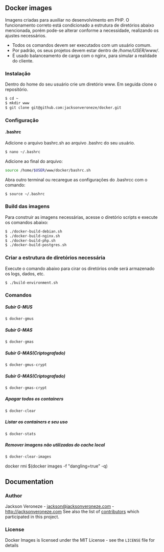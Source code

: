 ## Docker images

Imagens criadas para auxiliar no desenvolvimento em PHP. O funcionamento correto está condicionado a estrutura de diretórios abaixo mencionada, porém pode-se alterar conforme a necessidade, realizando os ajustes necessários.

- Todos os comandos devem ser executados com um usuário comum.
- Por padrão, os seus projetos devem estar dentro de */home/USER/www/*.
- É usado balanceamento de carga com o nginx, para simular a realidade do cliente.

### Instalação

Dentro do home do seu usuário crie um diretório www. Em seguida clone o repositório.

```bash
$ cd ~
$ mkdir www
$ git clone git@github.com:jacksonveroneze/docker.git
```

### Configuração

#### .bashrc

Adicione o arquivo bashrc.sh ao arquivo .bashrc do seu usuário.

```bash
$ nano ~/.bashrc
```

Adicione ao final do arquivo:

```bash
source /home/$USER/www/docker/bashrc.sh
```

Abra outro terminal ou recaregue as configurações do .bashrcc com o comando:

```bash
$ source ~/.bashrc
```

### Build das imagens

Para construir as imagens necessárias, acesse o diretório scripts e execute os comandos abaixo:

```bash
$ ./docker-build-debian.sh
$ ./docker-build-nginx.sh
$ ./docker-build-php.sh
$ ./docker-build-postgres.sh
```

### Criar a estrutura de diretórios necessária

Execute o comando abaixo para cirar os diretórios onde será armazenado os logs, dados, etc.

```bash
$ ./build-environment.sh
```

### Comandos

##### Subir G-MUS

```bash
$ docker-gmus
```

##### Subir G-MAS

```bash
$ docker-gmas
```

##### Subir G-MAS(Criptografado)

```bash
$ docker-gmus-crypt
```

##### Subir G-MAS(Criptografado)

```bash
$ docker-gmas-crypt
```

##### Apagar todos os containers

```bash
$ docker-clear
```
##### Listar os containers e seu uso

```bash
$ docker-stats
```

##### Remover imagens não utilizadas do cache local

```bash
$ docker-clear-images
```

docker rmi $(docker images -f "dangling=true" -q)


## Documentation

### Author

Jackson Veroneze - <jackson@jacksonveroneze.com> - <http://jacksonveroneze.com>
See also the list of [contributors](https://github.com/jacksonveroneze/docker/graphs/contributors) which participated in this project.

### License

Docker Images is licensed under the MIT License - see the `LICENSE` file for details

